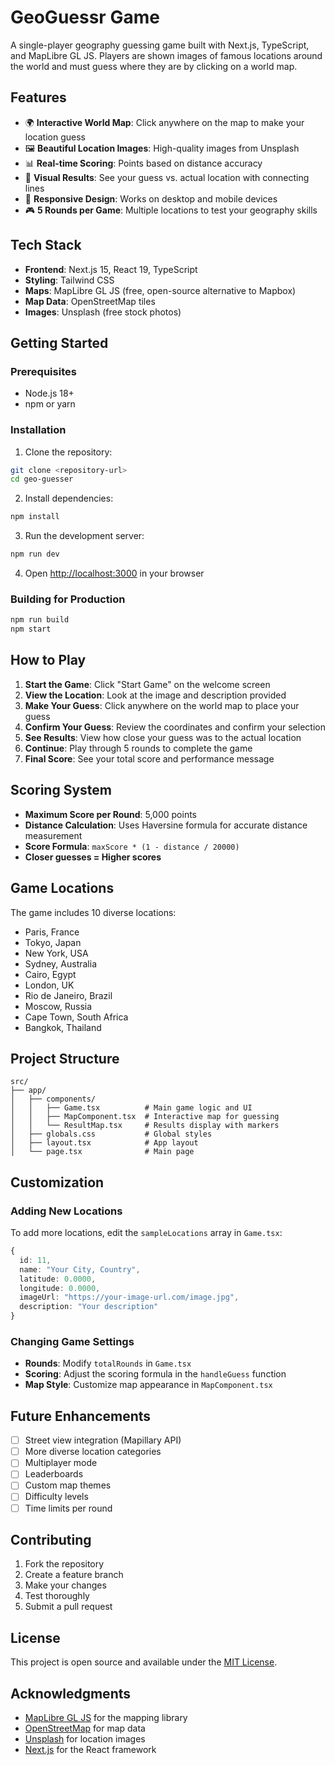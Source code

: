 # GeoGuessr Game

A single-player geography guessing game built with Next.js, TypeScript, and MapLibre GL JS. Players are shown images of famous locations around the world and must guess where they are by clicking on a world map.

## Features

- 🌍 **Interactive World Map**: Click anywhere on the map to make your location guess
- 🖼️ **Beautiful Location Images**: High-quality images from Unsplash
- 📊 **Real-time Scoring**: Points based on distance accuracy
- 🎯 **Visual Results**: See your guess vs. actual location with connecting lines
- 📱 **Responsive Design**: Works on desktop and mobile devices
- 🎮 **5 Rounds per Game**: Multiple locations to test your geography skills

## Tech Stack

- **Frontend**: Next.js 15, React 19, TypeScript
- **Styling**: Tailwind CSS
- **Maps**: MapLibre GL JS (free, open-source alternative to Mapbox)
- **Map Data**: OpenStreetMap tiles
- **Images**: Unsplash (free stock photos)

## Getting Started

### Prerequisites

- Node.js 18+ 
- npm or yarn

### Installation

1. Clone the repository:
```bash
git clone <repository-url>
cd geo-guesser
```

2. Install dependencies:
```bash
npm install
```

3. Run the development server:
```bash
npm run dev
```

4. Open [http://localhost:3000](http://localhost:3000) in your browser

### Building for Production

```bash
npm run build
npm start
```

## How to Play

1. **Start the Game**: Click "Start Game" on the welcome screen
2. **View the Location**: Look at the image and description provided
3. **Make Your Guess**: Click anywhere on the world map to place your guess
4. **Confirm Your Guess**: Review the coordinates and confirm your selection
5. **See Results**: View how close your guess was to the actual location
6. **Continue**: Play through 5 rounds to complete the game
7. **Final Score**: See your total score and performance message

## Scoring System

- **Maximum Score per Round**: 5,000 points
- **Distance Calculation**: Uses Haversine formula for accurate distance measurement
- **Score Formula**: `maxScore * (1 - distance / 20000)`
- **Closer guesses = Higher scores**

## Game Locations

The game includes 10 diverse locations:
- Paris, France
- Tokyo, Japan  
- New York, USA
- Sydney, Australia
- Cairo, Egypt
- London, UK
- Rio de Janeiro, Brazil
- Moscow, Russia
- Cape Town, South Africa
- Bangkok, Thailand

## Project Structure

```
src/
├── app/
│   ├── components/
│   │   ├── Game.tsx          # Main game logic and UI
│   │   ├── MapComponent.tsx  # Interactive map for guessing
│   │   └── ResultMap.tsx     # Results display with markers
│   ├── globals.css           # Global styles
│   ├── layout.tsx            # App layout
│   └── page.tsx              # Main page
```

## Customization

### Adding New Locations

To add more locations, edit the `sampleLocations` array in `Game.tsx`:

```typescript
{
  id: 11,
  name: "Your City, Country",
  latitude: 0.0000,
  longitude: 0.0000,
  imageUrl: "https://your-image-url.com/image.jpg",
  description: "Your description"
}
```

### Changing Game Settings

- **Rounds**: Modify `totalRounds` in `Game.tsx`
- **Scoring**: Adjust the scoring formula in the `handleGuess` function
- **Map Style**: Customize map appearance in `MapComponent.tsx`

## Future Enhancements

- [ ] Street view integration (Mapillary API)
- [ ] More diverse location categories
- [ ] Multiplayer mode
- [ ] Leaderboards
- [ ] Custom map themes
- [ ] Difficulty levels
- [ ] Time limits per round

## Contributing

1. Fork the repository
2. Create a feature branch
3. Make your changes
4. Test thoroughly
5. Submit a pull request

## License

This project is open source and available under the [MIT License](LICENSE).

## Acknowledgments

- [MapLibre GL JS](https://maplibre.org/) for the mapping library
- [OpenStreetMap](https://www.openstreetmap.org/) for map data
- [Unsplash](https://unsplash.com/) for location images
- [Next.js](https://nextjs.org/) for the React framework
